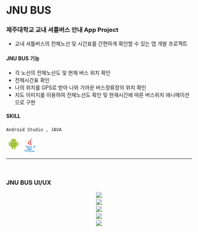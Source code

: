 JNU BUS
=============
### 제주대학교 교내 셔틀버스 안내 App Project
- 교내 셔틀버스의 전체노선 및 시간표를 간편하게 확인할 수 있는 앱 개발 프로젝트

#### JNU BUS 기능

- 각 노선의 전체노선도 및 현재 버스 위치 확인 
- 전체시간표 확인
- 나의 위치를 GPS로 받아 나와 가까운 버스정류장의 위치 확인
- 지도 이미지를 이용하여 전체노선도 확인 및 현재시간에 따른 버스위치 애니메이션으로 구현   


#### SKILL
` Android Studio , JAVA `   

<p align="left">
<img src="https://raw.githubusercontent.com/devicons/devicon/master/icons/android/android-original-wordmark.svg" alt="android" width="40" height="40"/>
<img src="https://raw.githubusercontent.com/devicons/devicon/master/icons/java/java-original.svg" alt="java" width="40" height="40"/>
</p>


-------------

<br />

### JNU BUS UI/UX
   
<p align="center">
<img src="https://user-images.githubusercontent.com/44343908/223730751-d3a5bf94-47b2-4c00-b0a0-2fb2539d53c3.png"  width="600" />   

<br />

<img src="https://user-images.githubusercontent.com/44343908/223730763-4e1dcdcf-8746-45fd-847b-66fcead27e33.png"  width="500" />   

<br />

<img src="https://user-images.githubusercontent.com/44343908/223730768-9191cd0c-9f7d-4a8c-af65-9be82655583f.png"  width="500" />   

<br />

<img src="https://user-images.githubusercontent.com/44343908/223730773-d8562a87-5296-4950-94ad-b030daa5f082.png"  width="500" />   

<br />

<img src="https://user-images.githubusercontent.com/44343908/223730780-b7883ed7-5145-4127-8800-754287e93a25.png"  width="500" />   
</p>